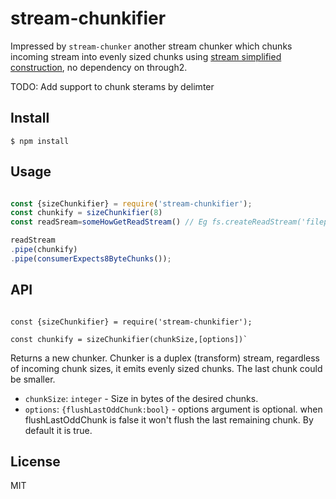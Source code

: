 # stream-chunkifier

Impressed by `stream-chunker` another stream chunker which chunks incoming stream into evenly sized chunks using [stream simplified construction](https://nodejs.org/api/stream.html#simplified-construction), no dependency on through2. 

TODO: 
Add support to chunk sterams by delimter


## Install

```
$ npm install
```

## Usage

```js

const {sizeChunkifier} = require('stream-chunkifier');
const chunkify = sizeChunkifier(8)
const readSream=someHowGetReadStream() // Eg fs.createReadStream('filepath')

readStream
.pipe(chunkify)
.pipe(consumerExpects8ByteChunks());

```

## API

<code>
const {sizeChunkifier} = require('stream-chunkifier'); <br />
const chunkify = sizeChunkifier(chunkSize,[options])` 
</code>

Returns a new chunker. Chunker is a duplex (transform) stream, regardless of incoming chunk sizes, it emits evenly sized chunks. The last chunk could be smaller.

- `chunkSize`: `integer` - Size in bytes of the desired chunks.
- `options`: `{flushLastOddChunk:bool}` - options argument is optional. when flushLastOddChunk is false it won't flush the last remaining chunk. By default it is true.



## License
MIT